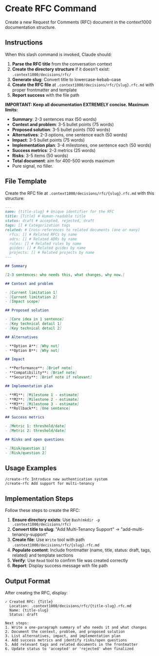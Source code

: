 # Create RFC Command

Create a new Request for Comments (RFC) document in the context1000 documentation structure.

## Instructions

When this slash command is invoked, Claude should:

1. **Parse the RFC title** from the conversation context
2. **Create the directory structure** if it doesn't exist: `.context1000/decisions/rfc/`
3. **Generate slug**: Convert title to lowercase-kebab-case
4. **Create the RFC file** at `.context1000/decisions/rfc/{slug}.rfc.md` with proper frontmatter and template
5. **Report success** with the file path

**IMPORTANT: Keep all documentation EXTREMELY concise. Maximum limits:**

- **Summary**: 2-3 sentences max (50 words)
- **Context and problem**: 3-5 bullet points (75 words)
- **Proposed solution**: 3-5 bullet points (100 words)
- **Alternatives**: 2-3 options, one sentence each (50 words)
- **Impact**: 3-5 bullet points (75 words)
- **Implementation plan**: 3-4 milestones, one sentence each (50 words)
- **Success metrics**: 2-3 metrics (25 words)
- **Risks**: 3-5 items (50 words)
- **Total document**: aim for 400-500 words maximum
- Pure signal, no filler.

## File Template

Create the RFC file at `.context1000/decisions/rfc/{slug}.rfc.md` with this structure:

```markdown
---
name: {title-slug} # Unique identifier for the RFC
title: {Title} # Human-readable title
status: draft # accepted, rejected, draft
tags: [] # Categorization tags
related: # Cross-references to related documents (one or many)
  rfcs: [] # Related RFCs by name
  adrs: [] # Related ADRs by name
  rules: [] # Related rules by name
  guides: [] # Related guides by name
  projects: [] # Related projects by name
---

## Summary

[2-3 sentences: who needs this, what changes, why now.]

## Context and problem

- [Current limitation 1]
- [Current limitation 2]
- [Impact scope]

## Proposed solution

- [Core idea in 1 sentence]
- [Key technical detail 1]
- [Key technical detail 2]

## Alternatives

- **Option A**: [Why not]
- **Option B**: [Why not]

## Impact

- **Performance**: [Brief note]
- **Compatibility**: [Brief note]
- **Security**: [Brief note if relevant]

## Implementation plan

- **M1**: [Milestone 1 - estimate]
- **M2**: [Milestone 2 - estimate]
- **M3**: [Milestone 3 - estimate]
- **Rollback**: [One sentence]

## Success metrics

- [Metric 1: threshold/date]
- [Metric 2: threshold/date]

## Risks and open questions

- [Risk/question 1]
- [Risk/question 2]
```

## Usage Examples

```
/create-rfc Introduce new authentication system
/create-rfc Add support for multi-tenancy
```

## Implementation Steps

Follow these steps to create the RFC:

1. **Ensure directory exists**: Use `Bash(mkdir -p .context1000/decisions/rfc)`
2. **Convert title to slug**: "Add Multi-Tenancy Support" → "add-multi-tenancy-support"
3. **Create file**: Use `Write` tool with path `.context1000/decisions/rfc/{slug}.rfc.md`
4. **Populate content**: Include frontmatter (name, title, status: draft, tags, related) and template sections
5. **Verify**: Use `Read` tool to confirm file was created correctly
6. **Report**: Display success message with file path

## Output Format

After creating the RFC, display:

```
✓ Created RFC: {Title}
  Location: .context1000/decisions/rfc/{title-slug}.rfc.md
  Name: {title-slug}
  Status: draft

Next steps:
1. Write a one-paragraph summary of who needs it and what changes
2. Document the context, problem, and proposed solution
3. List alternatives, impact, and implementation plan
4. Add success metrics and identify risks/open questions
5. Add relevant tags and related documents in the frontmatter
6. Update status to 'accepted' or 'rejected' when finalized
```

